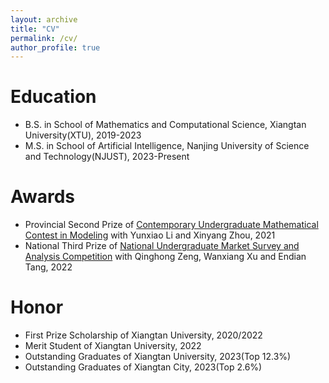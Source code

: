 ```yaml
---
layout: archive
title: "CV"
permalink: /cv/
author_profile: true
---
```


Education
======
* B.S. in School of Mathematics and Computational Science, Xiangtan University(XTU), 2019-2023
* M.S. in School of Artificial Intelligence, Nanjing University of Science and Technology(NJUST), 2023-Present

<!-- Work experience
======
*  -->

<!-- Talks
======
<ul>{% for post in site.talks %}
  {% include archive-single-talk-cv.html %}
{% endfor %}</ul>
-->

<!-- Teaching
======
<ul>{% for post in site.teaching %}
  {% include archive-single-cv.html %}
{% endfor %}</ul>
-->

Awards
======
* Provincial Second Prize of <a href="http://www.mcm.edu.cn/">Contemporary Undergraduate Mathematical Contest in Modeling</a> with Yunxiao Li and Xinyang Zhou, 2021
* National Third Prize of <a href="http://www.china-cssc.org/list-55-1.html">National Undergraduate Market Survey and Analysis Competition</a> with Qinghong Zeng, Wanxiang Xu and Endian Tang, 2022

Honor
======
* First Prize Scholarship of Xiangtan University, 2020/2022
* Merit Student of Xiangtan University, 2022
* Outstanding Graduates of Xiangtan University, 2023(Top 12.3%)
* Outstanding Graduates of Xiangtan City, 2023(Top 2.6%)